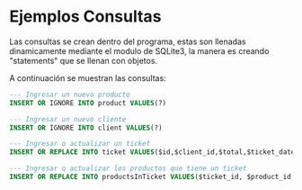 # Ejemplos Consultas

Las consultas se crean dentro del programa, estas son llenadas dinamicamente mediante el modulo de SQLite3, la manera es creando "statements" que se llenan con objetos.

A continuación se muestran las consultas:

```SQL
--- Ingresar un nuevo producto
INSERT OR IGNORE INTO product VALUES(?)

--- Ingresar un nuevo cliente
INSERT OR IGNORE INTO client VALUES(?)

--- Ingresar o actualizar un ticket
INSERT OR REPLACE INTO ticket VALUES($id,$client_id,$total,$ticket_date, $currency)

--- Ingresar o actualizar los productos que tiene un ticket
INSERT OR REPLACE INTO productsInTicket VALUES($ticket_id, $product_id, $age, $quantity, $value)
```

